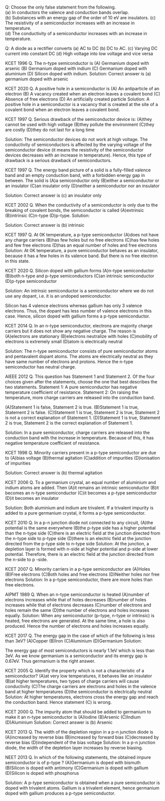 Q: Choose the only false statement from the following.  
(a) In conductors the valence and conduction bands overlap.  
(b) Substances with an energy gap of the order of 10 eV are insulators. 
(c) The resistivity of a semiconductor increases with an increase in temperature.  
(d) The conductivity of a semiconductor increases with an increase in temperature.

Q: A diode as a rectifier converts
(a) AC to DC
(b) DC to AC.
(c) Varying DC current into constant DC
(d) High voltage into low voltage and vice versa


KCET 1996
Q. The n-type semiconductor is
(A) Germanium doped with arsenic
(B) Germanium doped with indium
(C) Germanium doped with aluminium
(D) Silicon doped with indium.
Solution: Correct answer is (a) germanium doped with arsenic


KCET 2020
Q. A positive hole in a semiconductor is
(A) An antiparticle of an electron
(B) A vacancy created when an electron leaves a covalent bond
(C) Absence of free electrons
(D) An artificially created particle
Solution: A positive hole in a semiconductor is a vacancy that is created at the site of a covalent bond when an electron leaves a covalent bond.

KCET 1997
Q. Serious drawback of the semiconductor device is:
(A)they cannot be used with high voltage
(B)they pollute the environment
(C)they are costly
(D)they do not last for a long time

Solution: The semiconductor devices do not work at high voltage. The conductivity of semiconductors is affected by the varying voltage of the semiconductor device (it means the resistivity of the semiconductor devices decreases with an increase in temperature). Hence, this type of drawback is a serious drawback of semiconductors.

KCET 1997
Q. The energy band picture of a solid is a fully-filled valence band and an empty conduction band, with a forbidden energy gap in between. The solid is
(A)a semiconductor only
(B)either a semiconductor or an insulator
(C)an insulator only
(D)neither a semiconductor nor an insulator

Solution: Correct answer is (c) an insulator only

KCET 2002
Q. When the conductivity of a semiconductor is only due to the breaking of covalent bonds, the semiconductor is called
(A)extrinsic
(B)intrinsic
(C)n-type
(D)p-type.
Solution:

Solution: Correct answer is (b) intrinsic

KCET 1997
Q. At 0K temperature, a p-type semiconductor
(A)does not have any charge carriers
(B)has few holes but no free electrons
(C)has few holes and few free electrons
(D)has an equal number of holes and free electrons
Solution: At 0K temperature, a pure semiconductor behaves as an insulator, because it has a few holes in its valence band. But there is no free electron in this state.

KCET 2020
Q. Silicon doped with gallium forms
(A)n-type semiconductor
(B)both n-type and p-type semiconductors
(C)an intrinsic semiconductor
(D)p-type semiconductor

Solution: An intrinsic semiconductor is a semiconductor where we do not use any dopant, i.e. it is an undoped semiconductor.

Silicon has 4 valence electrons whereas gallium has only 3 valence electrons. Thus, the dopant has less number of valence electrons in this case. Hence, silicon doped with gallium forms a p-type semiconductor.

KCET 2014
Q. In an n-type semiconductor, electrons are majority charge carriers but it does not show any negative charge. The reason is
(A)electrons are stationary
(B)electrons neutralize with holes
(C)mobility of electrons is extremely small
(D)atom is electrically neutral

Solution: The n-type semiconductor consists of pure semiconductor atoms and pentavalent dopant atoms. The atoms are electrically neutral as they have same number of electrons and protons. Hence the n-type semiconductor has neutral charge.

AIEEE 2012
Q. This question has Statement 1 and Statement 2. 
Of the four choices given after the statements, choose the one that best describes the two statements.
Statement 1: A pure semiconductor has negative temperature coefficient of resistance.
Statement 2: On raising the temperature, more charge carriers are released into the conduction band.

(A)Statement 1 is false, Statement 2 is true.
(B)Statement 1 is true, Statement 2 is false.
(C)Statement 1 is true, Statement 2 is true, Statement 2 is not a correct explanation of Statement 1.
(D)Statement 1 is true, Statement 2 is true, Statement 2 is the correct explanation of Statement 1.

Solution:
In a pure semiconductor, charge carriers are released into the conduction band with the increase in temperature. Because of this, it has negative temperature coefficient of resistance. 

KCET 1998
Q. Minority carriers present in a p-type semiconductor are due to
(A)bias voltage
(B)thermal agitation
(C)addition of impurities
(D)ionisation of impurities

Solution: Correct answer is (b) thermal agitation

KCET 2006
Q. To a germanium crystal, an equal number of aluminium and indium atoms are added. Then
(A)it remains an intrinsic semiconductor
(B)it becomes an n-type semiconductor
(C)it becomes a p-type semiconductor
(D)it becomes an insulator

Solution: Both aluminium and indium are trivalent. If a trivalent impurity is added to a pure germanium crystal, it forms a p-type semiconductor. 

KCET 2010
Q. In a p-n junction diode not connected to any circuit, 
(A)the potential is the same everywhere
(B)the p-type side has a higher potential than the n-type side
(C)there is an electric field at the junction directed from the n-type side to p-type side
(D)there is an electric field at the junction directed from the p-type side to n-type side
Solution: At the junction, a depletion layer is formed with n-side at higher potential and p-side at lower potential. Therefore, there is an electric field at the junction directed from the n-side to p -side.

KCET 2007
Q. Minority carriers in a p-type semiconductor are
(A)Holes
(B)Free electrons
(C)Both holes and free electrons
(D)Neither holes nor free electrons
Solution: In a p-type semiconductor, there are more holes than free electrons.

AIPMT 1989
Q. When an n-type semiconductor is heated
(A)number of electrons increases while that of holes decreases
(B)number of holes increases while that of electrons decreases
(C)number of electrons and holes remain the same
(D)the number of electrons and holes increases equally.
Solution: When any semiconductor (p-type, n-type or intrinsic) is heated, free electrons are generated. At the same time, a hole is also produced. Hence the number of electrons and holes increases equally.

KCET 2017
Q. The energy gap in the case of which of the following is less than 3eV?
(A)Copper
(B)Iron
(C)Aluminium
(D)Germanium
Solution:

The energy gap of most semiconductors is nearly 1.1eV which is less than 3eV. As we know germanium is a semiconductor and its energy gap is 0.67eV. Thus germanium is the right answer.

KCET 2005
Q. Identify the property which is not a characteristic of a semiconductor?
(A)at very low temperatures, it behaves like an insulator
(B)at higher temperatures, two types of charge carriers will cause conductivity
(C)The charge carriers are electrons and holes in the valence band at higher temperatures
(D)the semiconductor is electrically neutral
Solution: At higher temperatures, electrons cross the energy gap and reach the conduction band. Hence statement (C) is wrong.

KCET 2000
Q. The impurity atom that should be added to germanium to make it an n-type semiconductor is
(A)Iodine
(B)Arsenic
(C)Indium
(D)Aluminium
Solution: Correct answer is (b) Arsenic

KCET 2013
Q. The width of the depletion region in a p-n junction diode is
(A)increased by reverse bias
(B)increased by forward bias
(C)decreased by reverse bias
(D)independent of the bias voltage
Solution: In a p-n junction diode, the width of the depletion layer increases by reverse biasing.

NEET 2013
Q. In which of the following statements, the obtained impure semiconductor is of p-type ?
(A)Germanium is doped with bismuth
(B)Silicon is doped with antimony
(C)Germanium is doped with gallium
(D)Silicon is doped with phosphorus

Solution: A p-type semiconductor is obtained when a pure semiconductor is doped with trivalent atoms. Gallium is a trivalent element, hence germanium doped with gallium produces a p-type semiconductor.
